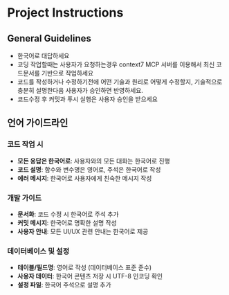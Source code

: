 # Project Instructions

## General Guidelines
- 한국어로 대답하세요
- 코딩 작업할때는 사용자가 요청하는경우 context7 MCP 서버를 이용해서 최신 코드문서를 기반으로 작업하세요
- 코드를 작성하거나 수정하기전에 어떤 기술과 원리로 어떻게 수정할지, 기술적으로 충분히 설명한다음 사용자가 승인하면 반영하세요.
- 코드수정 후 커밋과 푸시 실행은 사용자 승인을 받으세요
## 언어 가이드라인

### 코드 작업 시
- **모든 응답은 한국어로**: 사용자와의 모든 대화는 한국어로 진행
- **코드 설명**: 함수와 변수명은 영어로, 주석은 한국어로 작성
- **에러 메시지**: 한국어로 사용자에게 친숙한 메시지 작성

### 개발 가이드
- **문서화**: 코드 수정 시 한국어로 주석 추가
- **커밋 메시지**: 한국어로 명확한 설명 작성
- **사용자 안내**: 모든 UI/UX 관련 안내는 한국어로 제공

### 데이터베이스 및 설정
- **테이블/필드명**: 영어로 작성 (데이터베이스 표준 준수)
- **사용자 데이터**: 한국어 콘텐츠 저장 시 UTF-8 인코딩 확인
- **설정 파일**: 한국어 주석으로 설명 추가